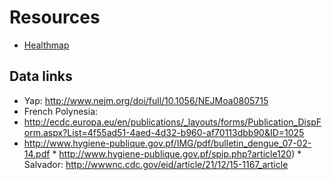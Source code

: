 Resources
=========

* [Healthmap](http://www.healthmap.org/zika/)

Data links
----------
 
* Yap: http://www.nejm.org/doi/full/10.1056/NEJMoa0805715
*  French Polynesia:
  * http://ecdc.europa.eu/en/publications/_layouts/forms/Publication_DispForm.aspx?List=4f55ad51-4aed-4d32-b960-af70113dbb90&ID=1025
   * http://www.hygiene-publique.gov.pf/IMG/pdf/bulletin_dengue_07-02-14.pdf
	* http://www.hygiene-publique.gov.pf/spip.php?article120)
	* Salvador: http://wwwnc.cdc.gov/eid/article/21/12/15-1167_article
